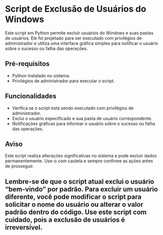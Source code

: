 
# Script de Exclusão de Usuários do Windows

Este script em Python permite excluir usuários do Windows e suas pastas de usuários. Ele foi projetado para ser executado com privilégios de administrador e utiliza uma interface gráfica simples para notificar o usuário sobre o sucesso ou falha das operações.

## Pré-requisitos

- Python instalado no sistema.
- Privilégios de administrador para executar o script.

## Funcionalidades

- Verifica se o script está sendo executado com privilégios de administrador.
- Exclui o usuário especificado e sua pasta de usuário correspondente.
- Notificações gráficas para informar o usuário sobre o sucesso ou falha das operações.

## Aviso

Este script realiza alterações significativas no sistema e pode excluir dados permanentemente. Use-o com cautela e sempre confirme as ações antes de prosseguir.

## Lembre-se de que o script atual exclui o usuário “bem-vindo” por padrão. Para excluir um usuário diferente, você pode modificar o script para solicitar o nome do usuário ou alterar o valor padrão dentro do código. Use este script com cuidado, pois a exclusão de usuários é irreversível.
